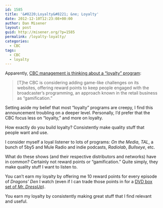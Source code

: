 ```yaml
---
id: 1585
title: '&#8220;Loyalty&#8221; &ne; Loyalty'
date: 2012-12-10T12:23:08+00:00
author: Dan Misener
layout: post
guid: http://misener.org/?p=1585
permalink: /loyalty-loyalty/
categories:
  - CBC
tags:
  - CBC
  - loyalty
---
```

Apparently, [CBC management is thinking about a &#8220;loyalty&#8221; program](http://www2.macleans.ca/2012/12/08/cbc-explores-loyalty-program/):

> [T]he CBC is considering adding game-like challenges on its websites, offering reward points to keep people engaged with the broadcaster’s programming, an approach known in the retail business as “gamification.”

Setting aside my belief that most &#8220;loyalty&#8221; programs are creepy, I find this announcement troubling on a deeper level. Personally, I&#8217;d prefer that the CBC focus less on &#8220;loyalty,&#8221; and more on loyalty.

How exactly do you build loyalty? Consistently make quality stuff that people want and use.

I consider myself a loyal listener to lots of programs: _On the Media_, _TAL_, a bunch of 5by5 and Mule Radio and indie podcasts, _Radiolab_, _Bullseye_, etc.

What do these shows (and their respective distributors and networks) have in common? Certainly not reward points or &#8220;gamification.&#8221; Quite simply, they make quality stuff I want to listen to.

You can&#8217;t earn my loyalty by offering me 10 reward points for every episode of _Dragons&#8217; Den_ I watch (even if I can trade those points in for a [DVD box set of _Mr. DressUp_](http://www.cbcshop.ca/dvds/kids/mr-dressup-tickle-trunk-treasures-dvd-set.html)).

You earn my loyalty by consistently making great stuff that I find relevant and useful.
